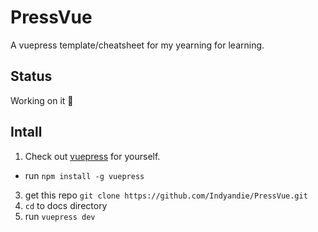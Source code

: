 # PressVue
A vuepress template/cheatsheet for my yearning for learning.

## Status
Working on it :hammer:

## Intall
1. Check out [vuepress](https://vuepress.vuejs.org/) for yourself.
  * run `npm install -g vuepress`
3. get this repo `git clone https://github.com/Indyandie/PressVue.git`
2. `cd` to docs directory
3. run `vuepress dev`
